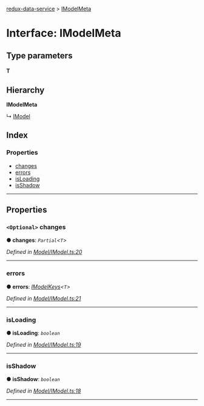 [redux-data-service](../README.md) > [IModelMeta](../interfaces/imodelmeta.md)

# Interface: IModelMeta

## Type parameters
#### T 
## Hierarchy

**IModelMeta**

↳  [IModel](imodel.md)

## Index

### Properties

* [changes](imodelmeta.md#changes)
* [errors](imodelmeta.md#errors)
* [isLoading](imodelmeta.md#isloading)
* [isShadow](imodelmeta.md#isshadow)

---

## Properties

<a id="changes"></a>

### `<Optional>` changes

**● changes**: *`Partial`<`T`>*

*Defined in [Model/IModel.ts:20](https://github.com/Rediker-Software/redux-data-service/blob/5da4ef5/src/Model/IModel.ts#L20)*

___
<a id="errors"></a>

###  errors

**● errors**: *[IModelKeys](../#imodelkeys)<`T`>*

*Defined in [Model/IModel.ts:21](https://github.com/Rediker-Software/redux-data-service/blob/5da4ef5/src/Model/IModel.ts#L21)*

___
<a id="isloading"></a>

###  isLoading

**● isLoading**: *`boolean`*

*Defined in [Model/IModel.ts:19](https://github.com/Rediker-Software/redux-data-service/blob/5da4ef5/src/Model/IModel.ts#L19)*

___
<a id="isshadow"></a>

###  isShadow

**● isShadow**: *`boolean`*

*Defined in [Model/IModel.ts:18](https://github.com/Rediker-Software/redux-data-service/blob/5da4ef5/src/Model/IModel.ts#L18)*

___

